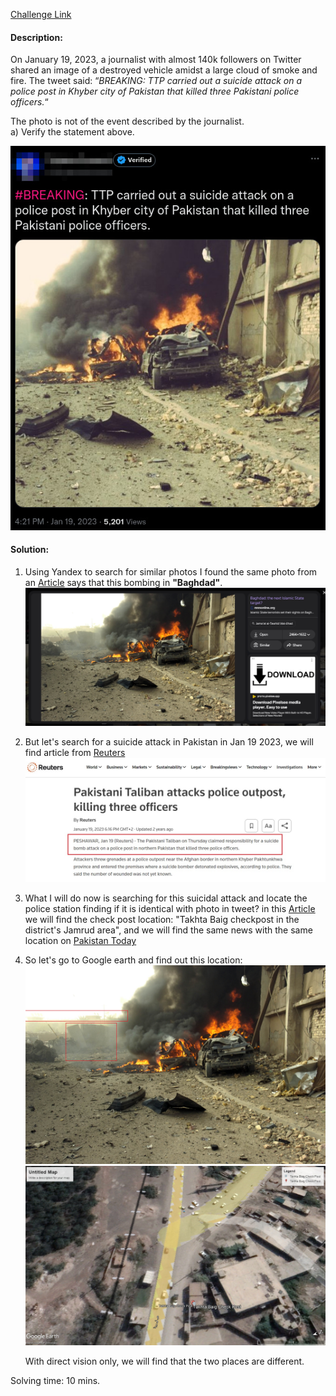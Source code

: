 [Challenge Link](https://gralhix.com/list-of-osint-exercises/osint-exercise-006/)

#### Description:

On January 19, 2023, a journalist with almost 140k followers on Twitter shared an image of a destroyed vehicle amidst a large cloud of smoke and fire. The tweet said: “_BREAKING: TTP_ _carried out a suicide attack on a police post in Khyber city of Pakistan that killed three Pakistani police officers._“  
  
The photo is not of the event described by the journalist.  
a) Verify the statement above.

![Source](Source.jpg)

#### Solution:
1. Using Yandex to search for similar photos I found the same photo from an [Article](https://www.mnnonline.org/news/islamic-state-targeting-baghdad/) says that this bombing in **"Baghdad"**. 
	![Search result](Search-result.jpg)
2. But let's search for a suicide attack in Pakistan in Jan 19 2023, we will find article from [Reuters](https://www.reuters.com/world/asia-pacific/pakistani-taliban-attacks-police-outpost-killing-three-officers-2023-01-19/) ![Reuters-result](Reuters-result.jpg)
3. What I will do now is searching for this suicidal attack and locate the police station finding if it is identical with photo in tweet?
	in this [Article](https://tribune.com.pk/story/2396787/two-cops-martyred-in-ttp-led-terrorist-attack) we will find the check post location: "Takhta Baig checkpost in the district's Jamrud area", and we will find the same news with the same location on [Pakistan Today](https://www.pakistantoday.com.pk/2023/01/20/two-policemen-martyred-in-suicide-attack-on-jamrud-checkpost/) 
4. So let's go to Google earth and find out this location:
	 ![Source-highlight](Source-highlight.jpg) ![Map](Map.Jpg)

	With direct vision only, we will find that the two places are different.

Solving time: 10 mins.